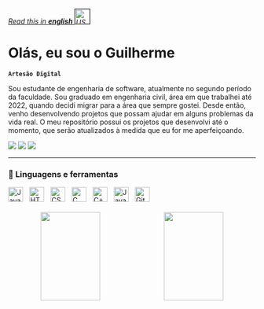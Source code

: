 _[Read this in **english** <img alt="US Flag" width="30px" style = "border:1px solid black;" src="https://upload.wikimedia.org/wikipedia/en/a/a4/Flag_of_the_United_States.svg">](https://github.com/guilhermelcosta/guilhermelcosta/blob/main/traducoes/README_en.md)_

# Olás, eu sou o Guilherme

**`Artesão Digital`**

Sou estudante de engenharia de software, atualmente no segundo período da faculdade. Sou graduado em engenharia civil, área em que trabalhei até 2022, quando decidi migrar para a área que sempre gostei. Desde então, venho desenvolvendo projetos que possam ajudar em alguns problemas da vida real. O meu repositório possui os projetos que desenvolvi até o momento, que serão atualizados à medida que eu for me aperfeiçoando.

<!-- Cards de contato -->
<div align="left">
  <a href = "mailto:guilhermeldcosta@gmail.com"><img src="https://img.shields.io/badge/-Gmail-%23333?style=for-the-badge&logo=gmail&logoColor=white" target="_blank"></a>
  <a href="https://www.linkedin.com/in/guilhermeldcosta/" target="_blank"><img src="https://img.shields.io/badge/-LinkedIn-%230077B5?style=for-the-badge&logo=linkedin&logoColor=white" target="_blank"></a>
  <a href="https://wa.me/5531988173688" target="_blank"><img src="https://img.shields.io/badge/WhatsApp-25D366?style=for-the-badge&logo=whatsapp&logoColor=white" target="_blank"></a>
</div>

---

### 🧰 Linguagens e ferramentas

<div style="display:inline_block">
  <img align="left" alt="Javascript" width="30px" style="padding-right:10px;" src="https://cdn.jsdelivr.net/gh/devicons/devicon/icons/javascript/javascript-original.svg">
  <img align="left" alt="HTML" width="30px" style="padding-right:10px;" src="https://cdn.jsdelivr.net/gh/devicons/devicon/icons/html5/html5-original.svg">
  <img align="left" alt="CSS" width="30px" style="padding-right:10px;" src="https://cdn.jsdelivr.net/gh/devicons/devicon/icons/css3/css3-original.svg">
  <img align="left" alt="C" width="30px" style="padding-right:10px;" src="https://cdn.jsdelivr.net/gh/devicons/devicon/icons/c/c-original.svg">
  <img align="left" alt="C++" width="30px" style="padding-right:10px;" src="https://cdn.jsdelivr.net/gh/devicons/devicon/icons/cplusplus/cplusplus-original.svg">
  <img align="left" alt="Java" width="30px" style="padding-right:10px;" src="https://cdn.jsdelivr.net/gh/devicons/devicon/icons/java/java-original.svg">
  <img align="left" alt="Git" width="30px" style="padding-right:10px;" src="https://cdn.jsdelivr.net/gh/devicons/devicon/icons/git/git-original.svg" />
</div>

<div style="display:block" align="center">
  <br>
  <br>
  <br>
  <img width="49%" height="180em" src="https://github-readme-stats-psi-liart.vercel.app/api?username=guilhermelcosta&show_icons=true&theme=darcula&include_all_commits=true&count_private=true"/>
  <img width="49%" height="180em" src="https://github-readme-stats-psi-liart.vercel.app/api/top-langs/?username=guilhermelcosta&layout=compact&langs_count=4&exclude_repo=Main-Vault,github-readme-stats&theme=darcula"/>
</div>
